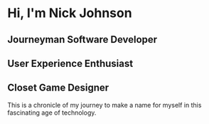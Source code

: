 #   Hi, I'm Nick Johnson

##  Journeyman Software Developer

##  User Experience Enthusiast

##  Closet Game Designer

This is a chronicle of my journey to make a name for myself in this fascinating age of technology.

